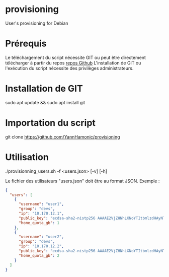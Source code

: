 # provisioning
User's provisioning  for Debian
# Prérequis
Le téléchargement du script nécessite GIT ou peut être directement télécharger à partir du repos [repos Github](https://github.com/YannHamonic/provisioning)
L'installation de GIT ou l'exécution du script nécessite des privilèges administrateurs.
# Installation de GIT
sudo apt update && sudo apt install git
# Importation du script
git clone https://github.com/YannHamonic/provisioning
# Utilisation
./provisionning_users.sh -f  <users.json> \[-v\] \[-h\]

Le fichier des utilisateurs "users.json" doit être au format JSON.
Exemple :
```JSON
{
  "users": [
    {
      "username": "user1",
      "group": "devs",
      "ip": "10.170.12.1",
      "public_key": "ecdsa-sha2-nistp256 AAAAE2VjZHNhLXNoYTItbmlzdHAyNTYAAAAIbmlzdHAyNTYAAABBBDIA/wzeamzAIf2ZwQ1fZgFzkfqqDaOL2jx6wSF1vlRPLIAC7vAhW1byZBH4l2jCN5+ixAvGvP+IvZ+Py/QRXC8= yann@YH-CLT-AA0001",
      "home_quota_gb": 1
    },
    {
      "username": "user2",
      "group": "devs",
      "ip": "10.170.12.2",
      "public_key": "ecdsa-sha2-nistp256 AAAAE2VjZHNhLXNoYTItbmlzdHAyNTYAAAAIbmlzdHAyNTYAAABBBAPLfA+nyBVbNdmUyXtxLpsNnECo2fsEyALdsC+7XQZc/D7oIL8SOCGTz653Ce3QE50NXaKRqeyODezjTNTVlew= yann@YH-CLT-AA0001",
      "home_quota_gb": 2
    }
  ]
}
```